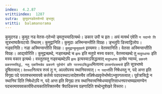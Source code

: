 ```yaml
---
index:  4.2.87
vrittiindex:  1287
sutra:  कुमुदनडवेतसेभ्यो ङ्भतुप्
vritti:  balamanorama 
---
```


कुमुदनड। कुमुद नड वेतस-एतेभ्यो ड्मतुप्स्यादित्यर्थः। डकार उपौ च इतः। अयं मत्वर्थ एवेति `न पदान्ते ति` सूत्रभाष्यकैयटयोः स्थितम्। कुमुद्वानिति। कुमुदाः अस्मिन्सन्तीति विग्रहः। ङ्भतुपि डित्त्वाट्टिलोपः। नड्वानिति। नडा अस्मिन्सन्तीति विग्रहः। `कुमुद्वान्कुमुदप्राये` इस्यमरः। वेतस्वानिति। वेतसा अस्मिन्सन्तीति विग्रहः। आद्ययोरिति। कुमुद्वच्छब्दे, नड्वच्छब्दे च `झयः` इति मतुपो मस्य वकारः, वेतस्वच्छब्दे तु `मादुपधायाः` इति मस्य वकार इत्यर्थः। वस्तुतस्तु नड्वच्छब्देऽपि `झयः` इत्यस्याऽसिद्धत्वात् `मादुपधायाः` इत्येव न्याय्यं, `प्रकरणे प्रकरणमसिद्धं, नतु एकस्मिन्नेव प्रकरणे पूर्वयोगं प्रति परस्याऽसिद्धत्व`मित्यस्य `उपसर्गादसमासे` इति सूत्रभाष्ये दूषितत्वात्। `वेतस्वा`नित्यत्र रुत्वं तु न, अल्लोपस्य स्थानिवत्त्वात्। `न पदान्ते`ति निषेधस्तु न, पदे अन्त इति विगृह्य पदे परतश्चरमावयवे कर्तव्ये पदपदस्थाऽजादेशस्यैव तन्निषेधप्रवृत्तेर्भाष्येऽभ्युपगतत्वात्। पूर्वत्रासिद्धे न स्थानिव`दिति निषेधोऽपि न, पदे अन्त इति विगृह्य तत्र स्थानिवत्त्वनिषेधव्यावृत्तिसाधनपरभाष्यप्रामाण्येन पदचरमावयवकार्यविधायकातिरिक्तस्यैव त्रैपादिकस्य ग्रहणादिति शब्देन्दुशेखरे विस्तरः। 

